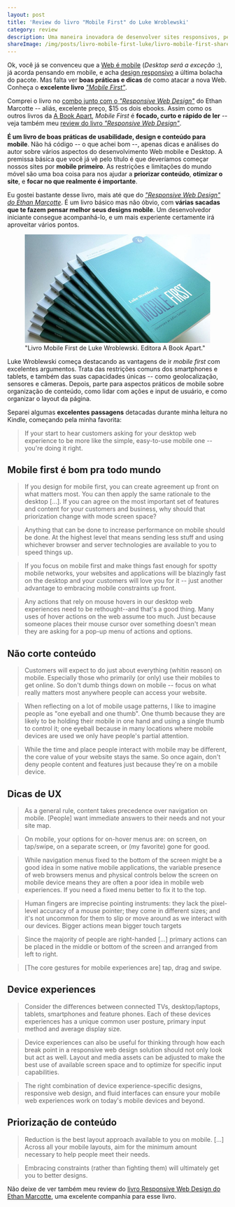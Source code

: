 ```yaml
---
layout: post
title: 'Review do livro "Mobile First" do Luke Wroblewski'
category: review
description: Uma maneira inovadora de desenvolver sites responsivos, pensando primeiro em mobile e depois no Desktop. Review do livro com trechos destacados.
shareImage: /img/posts/livro-mobile-first-luke/livro-mobile-first-share.jpg
---
```


Ok, você já se convenceu que a [Web é mobile](http://blog.caelum.com.br/2012-e-o-ano-do-mercado-mobile-no-brasil/ "2012 é o ano do mercado mobile no Brasil") (*Desktop será a exceção* :), já acorda pensando em mobile, e acha [design responsivo](/responsive-web-design/) a última bolacha do pacote. Mas falta ver **boas práticas e dicas** de como atacar a nova Web. Conheça o **excelente livro** [*"Mobile First"*](http://www.abookapart.com/products/mobile-first "Livro Mobile First do Luke Wroblewski").

Comprei o livro no [combo junto com o *"Responsive Web Design"*](http://www.abookapart.com/products/mobile-first-responsive-web-design-bundle)  do Ethan Marcotte -- aliás, excelente preço, $15 os dois ebooks. Assim como os outros livros da [A Book Apart](http://www.abookapart.com/), *Mobile First* é **focado, curto e rápido de ler** -- veja também meu [review do livro *"Responsive Web Design"*](/review-responsive-design-ethan-marcotte/).

**É um livro de boas práticas de usabilidade, design e conteúdo para mobile**. Não há código -- o que achei bom --, apenas dicas e análises do autor sobre vários aspectos do desenvolvimento Web mobile e Desktop. A premissa básica que você já vê pelo título é que deveríamos começar nossos sites por **mobile primeiro**. As restrições e limitações do mundo móvel são uma boa coisa para nos ajudar a **priorizar conteúdo**, **otimizar o site**, e **focar no que realmente é importante**.

Eu gostei bastante desse livro, mais até que do [*"Responsive Web Design" do Ethan Marcotte*](/review-responsive-design-ethan-marcotte/). É um livro básico mas não óbvio, com **várias sacadas que te fazem pensar melhor seus designs mobile**. Um desenvolvedor iniciante consegue acompanhá-lo, e um mais experiente certamente irá aproveitar vários pontos.

<figure>
	<img src="img/posts/livro-mobile-first-luke/livro-mobile-first.jpg">
	<figcaption>"Livro Mobile First de Luke Wroblewski. Editora A Book Apart."</figcaption>
</figure>

Luke Wroblewski começa destacando as vantagens de ir *mobile first* com excelentes argumentos. Trata das restrições comuns dos smartphones e tablets, e também das suas capacidades únicas -- como geolocalização, sensores e câmeras. Depois, parte para aspectos práticos de mobile sobre organização de conteúdo, como lidar com ações e input de usuário, e como organizar o layout da página.

Separei algumas **excelentes passagens** detacadas durante minha leitura no Kindle, começando pela minha favorita:

> If your start to hear customers asking for your desktop web experience to be more like the simple, easy-to-use mobile one -- you're doing it right.

## Mobile first é bom pra todo mundo

> If you design for mobile first, you can create agreement up front on what matters most. You can then apply the same rationale to the desktop [...]. If you can agree on the most important set of features and content for your customers and business, why should that priorization change with mode screen space?

> Anything that can be done to increase performance on mobile should be done. At the highest level that means sending less stuff and using whichever browser and server technologies are available to you to speed things up.

> If you focus on mobile first and make things fast enough for spotty mobile networks, your websites and applications will be blazingly fast on the desktop and your customers will love you for it -- just another advantage to embracing mobile constraints up front.

> Any actions that rely on mouse hovers in our desktop web experiences need to be rethought--and that's a good thing. Many uses of hover actions on the web assume too much. Just because someone places their mouse cursor over something doesn't mean they are asking for a pop-up menu of actions and options.

## Não corte conteúdo

> Customers will expect to do just about everything (whitin reason) on mobile. Especially those who primarily (or only) use their mobiles to get online. So don't dumb things down on mobile -- focus on what really matters most anywhere people can access your website.

> When reflecting on a lot of mobile usage patterns, I like to imagine people as "one eyeball and one thumb". One thumb because they are likely to be holding their mobile in one hand and using a single thumb to control it; one eyeball because in many locations where mobile devices are used we only have people's partial attention.

> While the time and place people interact with mobile may be different, the core value of your website stays the same. So once again, don't deny people content and features just because they're on a mobile device.

## Dicas de UX

> As a general rule, content takes precedence over navigation on mobile. [People] want immediate answers to their needs and not your site map.

> On mobile, your options for on-hover menus are: on screen, on tap/swipe, on a separate screen, or (my favorite) gone for good.

> While navigation menus fixed to the bottom of the screen might be a good idea in some native mobile applications, the variable presence of web browsers menus and physical controls below the screen on mobile device means they are often a poor idea in mobile web experiences. If you need a fixed menu better to fix it to the top.

> Human fingers are imprecise pointing instruments: they lack the pixel-level accuracy of a mouse pointer; they come in different sizes; and it's not uncommon for them to slip or move around as we interact with our devices. Bigger actions mean bigger touch targets

> Since the majority of people are right-handed [...] primary actions can be placed in the middle or bottom of the screen and arranged from left to right.

> [The core gestures for mobile experiences are] tap, drag and swipe.

## Device experiences

> Consider the differences between connected TVs, desktop/laptops, tablets, smartphones and feature phones. Each of these devices experiences has a unique common user posture, primary input method and average display size.

> Device experiences can also be useful for thinking through how each break point in a responsive web design solution should not only look but act as well. Layout and media assets can be adjusted to make the best use of available screen space and to optimize for specific input capabilities.

> The right combination of device experience-specific designs, responsive web design, and fluid interfaces can ensure your mobile web experiences work on today's mobile devices and beyond.

## Priorização de conteúdo

> Reduction is the best layout approach available to you on mobile. [...] Across all your mobile layouts, aim for the minimum amount necessary to help people meet their needs.

> Embracing constraints (rather than fighting them) will ultimately get you to better designs.

Não deixe de ver também meu review do [livro Responsive Web Design do Ethan Marcotte](/review-responsive-design-ethan-marcotte/), uma excelente companhia para esse livro.

